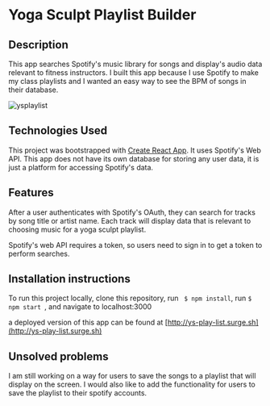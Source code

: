 # Yoga Sculpt Playlist Builder

## Description

This app searches Spotify's music library for songs and display's audio data relevant to fitness instructors.  I built this app because I use Spotify to make my class playlists and I wanted an easy way to see the BPM of songs in their database. 

![ysplaylist](https://user-images.githubusercontent.com/26101268/43541351-35447b66-9598-11e8-8271-60639a0a450a.png)

## Technologies Used

This project was bootstrapped with [Create React App](https://github.com/facebookincubator/create-react-app).  It uses Spotify's Web API.  This app does not have its own database for storing any user data, it is just a platform for accessing Spotify's data.  

## Features

After a user authenticates with Spotify's OAuth, they can search for tracks by song title or artist name. Each track will display data that is relevant to choosing music for a yoga sculpt playlist.  

Spotify's web API requires a token, so users need to sign in to get a token to perform searches.  

## Installation instructions 

To run this project locally, clone this repository, run ``` $ npm install```, run ```$ npm start ```, and navigate to localhost:3000 

a deployed version of this app can be found at [http://ys-play-list.surge.sh](http://ys-play-list.surge.sh) 

## Unsolved problems 

I am still working on a way for users to save the songs to a playlist that will display on the screen.  I would also like to add the functionality for users to save the playlist to their spotify accounts.  